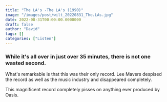 ```yaml
---
title: "The LA's -The LA's (1990)"
image: "/images/post/wilt_20220831_The.LAs.jpg"
date: 2022-08-31T00:00:00.0000000
draft: false
author: "David"
tags: []
categories: ["Listen"]
---
```

### While it's all over in just over 35 minutes, there is not one wasted second.

 What's remarkable is that this was their only record. Lee Mavers despised the record as well as the music industry and disappeared completely.

 This magnificent record completely pisses on anything ever produced by Oasis.
